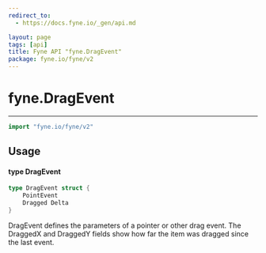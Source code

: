 ```yaml
---
redirect_to:
  - https://docs.fyne.io/_gen/api.md

layout: page
tags: [api]
title: Fyne API "fyne.DragEvent"
package: fyne.io/fyne/v2
---
```

# fyne.DragEvent
---
```go
import "fyne.io/fyne/v2"
```

## Usage

#### type DragEvent

```go
type DragEvent struct {
	PointEvent
	Dragged Delta
}
```

DragEvent defines the parameters of a pointer or other drag event. The DraggedX and DraggedY fields show how far the item was dragged since the last event.
